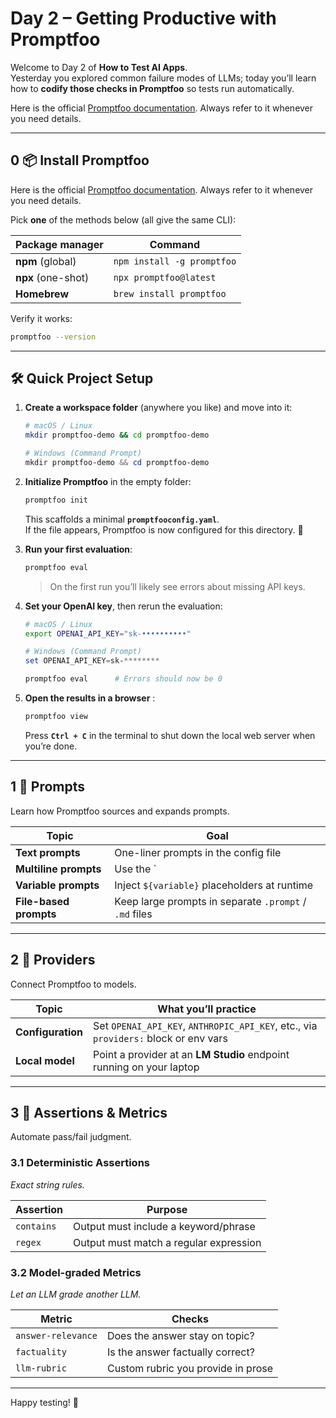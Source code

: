 # Day 2 – Getting Productive with **Promptfoo**

Welcome to Day 2 of **How to Test AI Apps**.  
Yesterday you explored common failure modes of LLMs; today you’ll learn how to **codify those checks in Promptfoo** so tests run automatically.


Here is the official [Promptfoo documentation](https://www.promptfoo.dev/docs/intro/). Always refer to it whenever you need details.

---

## 0  📦 Install Promptfoo

Here is the official [Promptfoo documentation](https://www.promptfoo.dev/docs/intro/). Always refer to it whenever you need details.

Pick **one** of the methods below (all give the same CLI):

| Package manager | Command |
|-----------------|---------|
| **npm** (global) | `npm install -g promptfoo` |
| **npx** (one-shot) | `npx promptfoo@latest` |
| **Homebrew** | `brew install promptfoo` |

Verify it works:

```bash
promptfoo --version
```

---


##  🛠️ Quick Project Setup

1. **Create a workspace folder** (anywhere you like) and move into it:

   ```bash
   # macOS / Linux
   mkdir promptfoo-demo && cd promptfoo-demo
   ```
   ```powershell
   # Windows (Command Prompt)
   mkdir promptfoo-demo && cd promptfoo-demo
   ```

2. **Initialize Promptfoo** in the empty folder:

   ```bash
   promptfoo init
   ```

   This scaffolds a minimal **`promptfooconfig.yaml`**.  
   If the file appears, Promptfoo is now configured for this directory. 🎉

3. **Run your first evaluation**:

   ```bash
   promptfoo eval
   ```

   > On the first run you’ll likely see errors about missing API keys.

4. **Set your OpenAI key**, then rerun the evaluation:

   ```bash
   # macOS / Linux
   export OPENAI_API_KEY="sk-••••••••••"
   ```
   ```powershell
   # Windows (Command Prompt)
   set OPENAI_API_KEY=sk-********
   ```

   ```bash
   promptfoo eval      # Errors should now be 0
   ```

5. **Open the results in a browser** :

   ```bash
   promptfoo view
   ```

   Press **`Ctrl + C`** in the terminal to shut down the local web server when you’re done.


---


## 1  🎯 Prompts

Learn how Promptfoo sources and expands prompts.

| Topic | Goal |
|-------|------|
| **Text prompts** | One-liner prompts in the config file |
| **Multiline prompts** | Use the `|` block syntax for long instructions |
| **Variable prompts** | Inject `${variable}` placeholders at runtime |
| **File-based prompts** | Keep large prompts in separate `.prompt` / `.md` files |

---

## 2  🔌 Providers

Connect Promptfoo to models.

| Topic | What you’ll practice |
|-------|----------------------|
| **Configuration** | Set `OPENAI_API_KEY`, `ANTHROPIC_API_KEY`, etc., via `providers:` block or env vars |
| **Local model** | Point a provider at an **LM Studio** endpoint running on your laptop |



---

## 3  📏 Assertions & Metrics

Automate pass/fail judgment.

### 3.1 Deterministic Assertions  
*Exact string rules.*

| Assertion | Purpose |
|-----------|---------|
| `contains` | Output must include a keyword/phrase |
| `regex` | Output must match a regular expression |

### 3.2 Model-graded Metrics  
*Let an LLM grade another LLM.*

| Metric | Checks |
|--------|--------|
| `answer-relevance` | Does the answer stay on topic? |
| `factuality` | Is the answer factually correct? |
| `llm-rubric` | Custom rubric you provide in prose |


---

Happy testing! 🚀